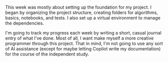 This week was mostly about setting up the foundation for my project. I began by organizing the project structure, creating folders for algorithms, basics, notebooks, and tests. I also set up a virtual environment to manage the dependencies. 

I'm going to track my progress each week by writing a short, casual journal entry of what I've done. Most of all, I want make myself a more creative programmer through this project. That in mind, I'm not going to use any sort of AI assistance (except for maybe letting Copilot write my documentation) for the course of the independent study.